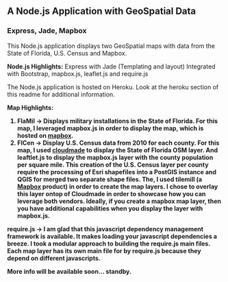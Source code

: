 <h2> A Node.js Application with GeoSpatial Data</h2>
<h3> Express, Jade, Mapbox</h3>

This Node.js application displays two GeoSpatial maps with data from the State of Florida, U.S. Census and Mapbox.

<b>Node.js Highlights:</b>
Express with Jade (Templating and layout)
Integrated with Bootstrap, mapbox.js, leaflet.js and require.js

The Node.js application is hosted on Heroku.  Look at the heroku section of this readme for additional information.

<b>Map Highlights:<b>

1.  FlaMil -> Displays military installations in the State of Florida.  For this map, I leveraged mapbox.js in order to display the map, which is hosted on <a href="https://a.tiles.mapbox.com/v3/jsantisi.hh5513f3/page.html?secure=1#7/28.922/-81.689">mapbox</a>.  
2.  FlCen -> Display U.S. Census data from 2010 for each county.  For this map, I used <a href="http://www.cloudmade.com">cloudmade</a> to display the State of Florida OSM layer.  And leaftlet.js to display the mapbox.js layer with the county population per square mile.  This creation of the U.S. Census layer per county require the processing of Esri shapefiles into a PostGIS instance and QGIS for merged two separate shape files.  The, I used tilemill (a <a href="http://www.mapbox.com">Mapbox</a> product) in order to create the map layers.  I chose to overlay this layer ontop of Cloudmade in order to showcase how you can leverage both vendors.  Ideally, if you create a mapbox map layer, then you have additional capabilities when you display the layer with mapbox.js.

<b>require.js -> </b>I am glad that this javascript dependency management framework is available.  It makes loading your javascript dependencies a breeze.  I took a modular approach to building the require.js main files.  Each map layer has its own main file for by require.js because they depend on different javascripts.

More info will be available soon... standby.
